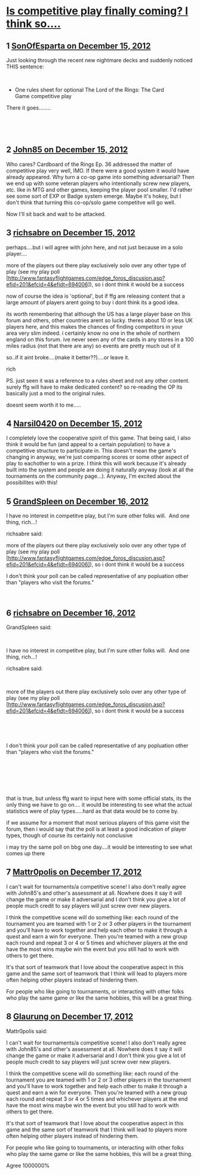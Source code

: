 # [Is competitive play finally coming? I think so….](https://community.fantasyflightgames.com/topic/75644-is-competitive-play-finally-coming-i-think-so%E2%80%A6/)

## 1 [SonOfEsparta on December 15, 2012](https://community.fantasyflightgames.com/topic/75644-is-competitive-play-finally-coming-i-think-so%E2%80%A6/?do=findComment&comment=734374)

Just looking through the recent new nightmare decks and suddenly noticed THIS sentence:

 

 * One rules sheet for optional The Lord of the Rings: The Card Game competitive play

There it goes……..

 

 

## 2 [John85 on December 15, 2012](https://community.fantasyflightgames.com/topic/75644-is-competitive-play-finally-coming-i-think-so%E2%80%A6/?do=findComment&comment=734398)

Who cares? Cardboard of the Rings Ep. 36 addressed the matter of competitive play very well, IMO. If there were a good system it would have already appeared. Why turn a co-op game into something adversarial? Then we end up with some veteran players who intentionally screw new players, etc. like in MTG and other games, keeping the player pool smaller. I'd rather see some sort of EXP or Badge system emerge. Maybe it's hokey, but I don't think that turning this co-op/solo game competitve will go well.

Now I'll sit back and wait to be attacked.

## 3 [richsabre on December 15, 2012](https://community.fantasyflightgames.com/topic/75644-is-competitive-play-finally-coming-i-think-so%E2%80%A6/?do=findComment&comment=734403)

perhaps….but i will agree with john here, and not just because im a solo player….

more of the players out there play exclusively solo over any other type of play (see my play poll [http://www.fantasyflightgames.com/edge_foros_discusion.asp?efid=201&efcid=4&efidt=694006]), so i dont think it would be a success

now of course the idea is 'optional', but if ffg are releasing content that a large amount of players arent going to buy i dont think its a good idea.

its worth remembering that although the US has a large player base on this forum and others, other countries arent so lucky. theres about 10 or less UK players here, and this makes the chances of finding competitors in your area very slim indeed. i certainly know no one in the whole of northern england on this forum. ive never seen any of the cards in any stores in a 100 miles radius (not that there are any) so events are pretty much out of it

so..if it aint broke….(make it better??)….or leave it.

rich

PS. just seen it was a reference to a rules sheet and not any other content. surely ffg will have to make dedicated content? so re-reading the OP its basically just a mod to the original rules.

doesnt seem worth it to me…..

## 4 [Narsil0420 on December 15, 2012](https://community.fantasyflightgames.com/topic/75644-is-competitive-play-finally-coming-i-think-so%E2%80%A6/?do=findComment&comment=734412)

I completely love the cooperative spirit of this game. That being said, I also think it would be fun (and appeal to a certain population) to have a competitive structure to participate in. This doesn't mean the game's changing in anyway, we're just comparing scores or some other aspect of play to eachother to win a prize. I think this will work because it's already built into the system and people are doing it naturally anyway (look at all the tournaments on the community page…). Anyway, I'm excited about the possibilites with this!

## 5 [GrandSpleen on December 16, 2012](https://community.fantasyflightgames.com/topic/75644-is-competitive-play-finally-coming-i-think-so%E2%80%A6/?do=findComment&comment=734665)

I have no interest in competitve play, but I'm sure other folks will.  And one thing, rich…!

richsabre said:

more of the players out there play exclusively solo over any other type of play (see my play poll [http://www.fantasyflightgames.com/edge_foros_discusion.asp?efid=201&efcid=4&efidt=694006]), so i dont think it would be a success



I don't think your poll can be called representative of any popluation other than "players who visit the forums."

 

## 6 [richsabre on December 16, 2012](https://community.fantasyflightgames.com/topic/75644-is-competitive-play-finally-coming-i-think-so%E2%80%A6/?do=findComment&comment=734673)

GrandSpleen said:

 

I have no interest in competitve play, but I'm sure other folks will.  And one thing, rich…!

richsabre said:

 

more of the players out there play exclusively solo over any other type of play (see my play poll [http://www.fantasyflightgames.com/edge_foros_discusion.asp?efid=201&efcid=4&efidt=694006]), so i dont think it would be a success

 

 

I don't think your poll can be called representative of any popluation other than "players who visit the forums."

 

 

 

that is true, but unless ffg want to input here with some official stats, its the only thing we have to go on…. it would be interesting to see what the actual statistics were of play types…..hard as that data would be to come by.

if we assume for a moment that most serious players of this game visit the forum, then i would say that the poll is at least a good indication of player types, though of course its certainly not conclusive

i may try the same poll on bbg one day….it would be interesting to see what comes up there

## 7 [Mattr0polis on December 17, 2012](https://community.fantasyflightgames.com/topic/75644-is-competitive-play-finally-coming-i-think-so%E2%80%A6/?do=findComment&comment=735216)

I can't wait for tournaments/a competitive scene! I also don't really agree with John85's and other's assessment at all. Nowhere does it say it will change the game or make it adversarial and I don't think you give a lot of people much credit to say players will just screw over new players.

I think the competitive scene will do something like: each round of the tournament you are teamed with 1 or 2 or 3 other players in the tournament and you'll have to work together and help each other to make it through a quest and earn a win for everyone. Then you're teamed with a new group each round and repeat 3 or 4 or 5 times and whichever players at the end have the most wins maybe win the event but you still had to work with others to get there.

It's that sort of teamwork that I love about the cooperative aspect in this game and the same sort of teamwork that I think will lead to players more often helping other players instead of hindering them.

For people who like going to tournaments, or interacting with other folks who play the same game or like the same hobbies, this will be a great thing.

## 8 [Glaurung on December 17, 2012](https://community.fantasyflightgames.com/topic/75644-is-competitive-play-finally-coming-i-think-so%E2%80%A6/?do=findComment&comment=735243)

Mattr0polis said:

I can't wait for tournaments/a competitive scene! I also don't really agree with John85's and other's assessment at all. Nowhere does it say it will change the game or make it adversarial and I don't think you give a lot of people much credit to say players will just screw over new players.

I think the competitive scene will do something like: each round of the tournament you are teamed with 1 or 2 or 3 other players in the tournament and you'll have to work together and help each other to make it through a quest and earn a win for everyone. Then you're teamed with a new group each round and repeat 3 or 4 or 5 times and whichever players at the end have the most wins maybe win the event but you still had to work with others to get there.

It's that sort of teamwork that I love about the cooperative aspect in this game and the same sort of teamwork that I think will lead to players more often helping other players instead of hindering them.

For people who like going to tournaments, or interacting with other folks who play the same game or like the same hobbies, this will be a great thing.



Agree 1000000%

